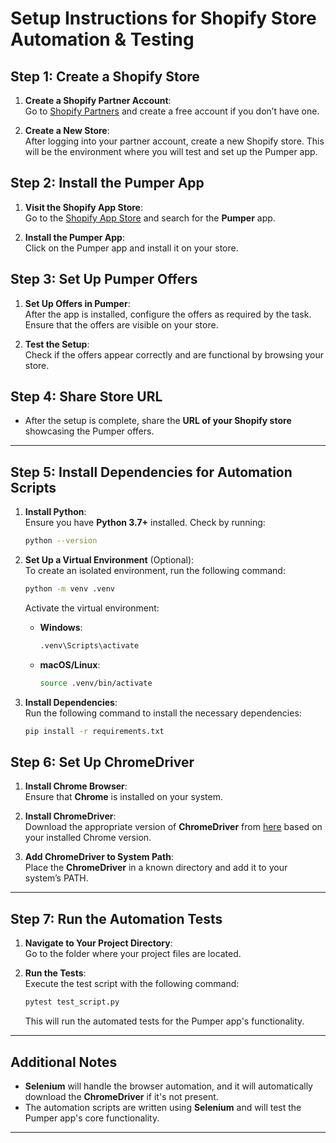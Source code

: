
# Setup Instructions for Shopify Store Automation & Testing

## Step 1: Create a Shopify Store

1. **Create a Shopify Partner Account**:  
   Go to [Shopify Partners](https://www.shopify.com/partners) and create a free account if you don’t have one.

2. **Create a New Store**:  
   After logging into your partner account, create a new Shopify store. This will be the environment where you will test and set up the Pumper app.

## Step 2: Install the Pumper App

1. **Visit the Shopify App Store**:  
   Go to the [Shopify App Store](https://apps.shopify.com/) and search for the **Pumper** app.

2. **Install the Pumper App**:  
   Click on the Pumper app and install it on your store.

## Step 3: Set Up Pumper Offers

1. **Set Up Offers in Pumper**:  
   After the app is installed, configure the offers as required by the task. Ensure that the offers are visible on your store.

2. **Test the Setup**:  
   Check if the offers appear correctly and are functional by browsing your store.

## Step 4: Share Store URL

- After the setup is complete, share the **URL of your Shopify store** showcasing the Pumper offers.

---

## Step 5: Install Dependencies for Automation Scripts

1. **Install Python**:  
   Ensure you have **Python 3.7+** installed. Check by running:
   ```sh
   python --version
   ```

2. **Set Up a Virtual Environment** (Optional):  
   To create an isolated environment, run the following command:
   ```sh
   python -m venv .venv
   ```

   Activate the virtual environment:
   - **Windows**:
     ```sh
     .venv\Scripts\activate
     ```
   - **macOS/Linux**:
     ```sh
     source .venv/bin/activate
     ```

3. **Install Dependencies**:  
   Run the following command to install the necessary dependencies:
   ```sh
   pip install -r requirements.txt
   ```

## Step 6: Set Up ChromeDriver

1. **Install Chrome Browser**:  
   Ensure that **Chrome** is installed on your system.

2. **Install ChromeDriver**:  
   Download the appropriate version of **ChromeDriver** from [here](https://chromedriver.chromium.org/downloads) based on your installed Chrome version. 

3. **Add ChromeDriver to System Path**:  
   Place the **ChromeDriver** in a known directory and add it to your system’s PATH.

---

## Step 7: Run the Automation Tests

1. **Navigate to Your Project Directory**:  
   Go to the folder where your project files are located.

2. **Run the Tests**:  
   Execute the test script with the following command:
   ```sh
   pytest test_script.py
   ```

   This will run the automated tests for the Pumper app's functionality.

---

## Additional Notes

- **Selenium** will handle the browser automation, and it will automatically download the **ChromeDriver** if it's not present.
- The automation scripts are written using **Selenium** and will test the Pumper app's core functionality.

---
